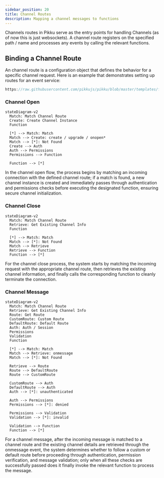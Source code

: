 ```yaml
---
sidebar_position: 20
title: Channel Routes
description: Mapping a channel messages to functions 
---
```


Channels routes in Pikku serve as the entry points for handling Channels (as of now this is just websockets). A channel route registers on the specified path / name and processes any events by calling the relevant functions. 

## Binding a Channel Route

An channel route is a configuration object that defines the behavior for a specific channel request. Here is an example that demonstrates setting up routes for an event service:

```typescript reference title="events.channel.ts"
https://raw.githubusercontent.com/pikkujs/pikku/blob/master/templates/functions/src/channel/channel.routes.ts
```

### Channel Open

```mermaid
stateDiagram-v2
  Match: Match Channel Route
  Create: Create Channel Instance
  Function

  [*] --> Match: Match
  Match --> Create: create / upgrade / onopen*
  Match --> [*]: Not Found
  Create --> Auth
  Auth --> Permissions
  Permissions --> Function

  Function --> [*]
```

In the channel open flow, the process begins by matching an incoming connection with the defined channel route; if a match is found, a new channel instance is created and immediately passes through authentication and permissions checks before executing the designated function, ensuring secure channel initialization.

### Channel Close

```mermaid
stateDiagram-v2
  Match: Match Channel Route
  Retrieve: Get Existing Channel Info
  Function

  [*] --> Match: Match
  Match --> [*]: Not Found
  Match --> Retrieve
  Retrieve --> Function
  Function --> [*]
```

For the channel close process, the system starts by matching the incoming request with the appropriate channel route, then retrieves the existing channel information, and finally calls the corresponding function to cleanly terminate the connection.

### Channel Message

```mermaid
stateDiagram-v2
  Match: Match Channel Route
  Retrieve: Get Existing Channel Info
  Route: Get Route
  CustomRoute: Custom Route
  DefaultRoute: Default Route
  Auth: Auth / Session
  Permissions
  Validation
  Function

  [*] --> Match: Match
  Match --> Retrieve: onmessage
  Match --> [*]: Not Found

  Retrieve --> Route
  Route --> DefaultRoute
  Route --> CustomRoute

  CustomRoute --> Auth
  DefaultRoute --> Auth
  Auth --> [*]: unauthenticated

  Auth --> Permissions
  Permissions --> [*]: denied

  Permissions --> Validation
  Validation --> [*]: invalid

  Validation --> Function
  Function --> [*]
```

For a channel message, after the incoming message is matched to a channel route and the existing channel details are retrieved through the onmessage event, the system determines whether to follow a custom or default route before proceeding through authentication, permission verification, and message validation; only when all these checks are successfully passed does it finally invoke the relevant function to process the message.